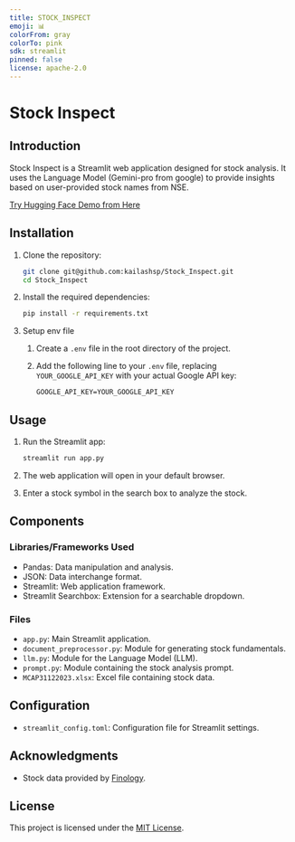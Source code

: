 ```yaml
---
title: STOCK_INSPECT
emoji: 📊
colorFrom: gray
colorTo: pink
sdk: streamlit
pinned: false
license: apache-2.0
---
```


# Stock Inspect

## Introduction

Stock Inspect is a Streamlit web application designed for stock analysis. It uses the Language Model (Gemini-pro from google)  to provide insights based on user-provided stock names from NSE. 

[Try Hugging Face Demo from Here](https://huggingface.co/spaces/kailashsp/NSE-stock-picker)

## Installation

1. Clone the repository:

    ```bash
    git clone git@github.com:kailashsp/Stock_Inspect.git
    cd Stock_Inspect
    ```

2. Install the required dependencies:

    ```bash
    pip install -r requirements.txt
    ```

3. Setup env file
    1. Create a `.env` file in the root directory of the project.

    2. Add the following line to your `.env` file, replacing `YOUR_GOOGLE_API_KEY` with your actual Google API key:

        ```env
        GOOGLE_API_KEY=YOUR_GOOGLE_API_KEY
        ```


## Usage

1. Run the Streamlit app:

    ```bash
    streamlit run app.py
    ```

2. The web application will open in your default browser.

3. Enter a stock symbol in the search box to analyze the stock.

## Components

### Libraries/Frameworks Used

- Pandas: Data manipulation and analysis.
- JSON: Data interchange format.
- Streamlit: Web application framework.
- Streamlit Searchbox: Extension for a searchable dropdown.

### Files

- `app.py`: Main Streamlit application.
- `document_preprocessor.py`: Module for generating stock fundamentals.
- `llm.py`: Module for the Language Model (LLM).
- `prompt.py`: Module containing the stock analysis prompt.
- `MCAP31122023.xlsx`: Excel file containing stock data.

## Configuration

- `streamlit_config.toml`: Configuration file for Streamlit settings.


## Acknowledgments

- Stock data provided by [Finology](https://finology.in/).


## License

This project is licensed under the [MIT License](LICENSE).
